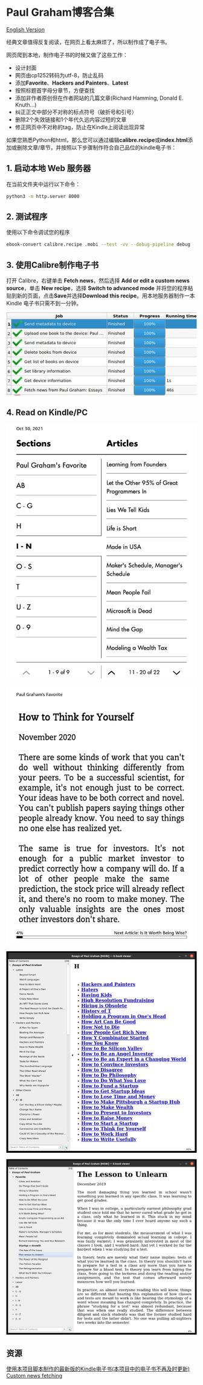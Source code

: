 # Paul Graham博客合集

[English Version](Readme.md)

经典文章值得反复阅读，在网页上看太麻烦了，所以制作成了电子书。

网页爬到本地，制作电子书的时候又做了这些工作：

 - 设计封面
 - 网页由cp1252转码为utf-8，防止乱码
 - 添加**Favorite**、**Hackers and Painters**、**Latest**
 - 按照标题首字母分章节，方便查找
 - 添加非作者原创但在作者网站的几篇文章(Richard Hamming, Donald E. Knuth...)
 - 纠正正文中部分不对称的标点符号（破折号和引号）
 - 删除2个失效链接和1个年代久远内容过短的文章
 - 修正网页中不对称的tag，防止在Kindle上阅读出现异常

如果您熟悉Python和html，那么您可以通过编辑**calibre.recipe**或**index.html**添加或删除文章/章节，并按照以下步骤制作符合自己品位的kindle电子书：

## 1. 启动本地 Web 服务器

在当前文件夹中运行以下命令：

```sh
python3 -m http.server 8000
```

## 2. 测试程序

使用以下命令调试您的程序

```sh
ebook-convert calibre.recipe .mobi --test -vv --debug-pipeline debug
```

## 3. 使用Calibre制作电子书

打开 Calibre，右键单击 **Fetch news**，然后选择 **Add or edit a custom news source**，单击 **New recipe**，选择 **Switch to advanced mode** 并将您的程序粘贴到新的页面，点击**Save**并选择**Download this recipe**。用本地服务器制作一本 Kindle 电子书只需不到一分钟。

![](images/speed.jpg)

## 4. Read on Kindle/PC

![](images/screanshot_1.png)

![](images/screanshot_2.png)

![](images/screenshot_3.jpg)

![](images/unlearn.jpg)


## 资源

 [使用本项目脚本制作的最新版的Kindle电子书(本项目中的电子书不再及时更新)](https://t.me/master_thyself/285)
 [Custom news fetching](https://blog.calibre-ebook.com/custom-news-fetching/)
